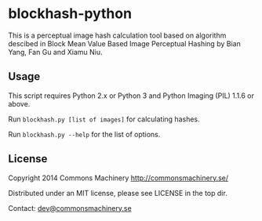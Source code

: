 blockhash-python
================

This is a perceptual image hash calculation tool based on algorithm descibed in
Block Mean Value Based Image Perceptual Hashing by Bian Yang, Fan Gu and Xiamu Niu.

Usage
-----

This script requires Python 2.x or Python 3 and Python Imaging (PIL) 1.1.6 or above.

Run `blockhash.py [list of images]` for calculating hashes.

Run `blockhash.py --help` for the list of options.

License
-------

Copyright 2014 Commons Machinery http://commonsmachinery.se/

Distributed under an MIT license, please see LICENSE in the top dir.

Contact: dev@commonsmachinery.se
